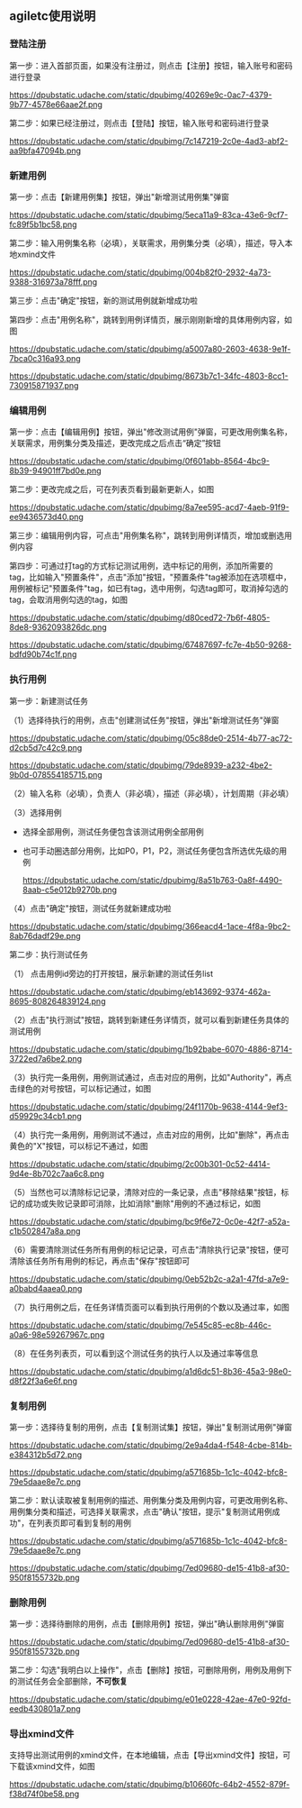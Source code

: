 ## agiletc使用说明

### 登陆注册

第一步：进入首部页面，如果没有注册过，则点击【注册】按钮，输入账号和密码进行登录

https://dpubstatic.udache.com/static/dpubimg/40269e9c-0ac7-4379-9b77-4578e66aae2f.png

第二步：如果已经注册过，则点击【登陆】按钮，输入账号和密码进行登录

https://dpubstatic.udache.com/static/dpubimg/7c147219-2c0e-4ad3-abf2-aa9bfa47094b.png

### 新建用例

第一步：点击【新建用例集】按钮，弹出"新增测试用例集"弹窗

https://dpubstatic.udache.com/static/dpubimg/5eca11a9-83ca-43e6-9cf7-fc89f5b1bc58.png

第二步：输入用例集名称（必填），关联需求，用例集分类（必填），描述，导入本地xmind文件

https://dpubstatic.udache.com/static/dpubimg/004b82f0-2932-4a73-9388-316973a78fff.png

第三步：点击"确定"按钮，新的测试用例就新增成功啦

第四步：点击"用例名称"，跳转到用例详情页，展示刚刚新增的具体用例内容，如图

https://dpubstatic.udache.com/static/dpubimg/a5007a80-2603-4638-9e1f-7bca0c316a93.png

https://dpubstatic.udache.com/static/dpubimg/8673b7c1-34fc-4803-8cc1-730915871937.png

### 编辑用例

第一步：点击【编辑用例】按钮，弹出"修改测试用例"弹窗，可更改用例集名称，关联需求，用例集分类及描述，更改完成之后点击“确定”按钮

https://dpubstatic.udache.com/static/dpubimg/0f601abb-8564-4bc9-8b39-94901ff7bd0e.png

第二步：更改完成之后，可在列表页看到最新更新人，如图

https://dpubstatic.udache.com/static/dpubimg/8a7ee595-acd7-4aeb-91f9-ee9436573d40.png

第三步：编辑用例内容，可点击"用例集名称"，跳转到用例详情页，增加或删选用例内容

第四步：可通过打tag的方式标记测试用例，选中标记的用例，添加所需要的tag，比如输入"预置条件"，点击"添加"按钮，"预置条件"tag被添加在选项框中，用例被标记"预置条件"tag，如已有tag，选中用例，勾选tag即可，取消掉勾选的tag，会取消用例勾选的tag，如图

https://dpubstatic.udache.com/static/dpubimg/d80ced72-7b6f-4805-8de8-9362093826dc.png

https://dpubstatic.udache.com/static/dpubimg/67487697-fc7e-4b50-9268-bdfd90b74c1f.png

### 执行用例

第一步：新建测试任务

（1）选择待执行的用例，点击"创建测试任务"按钮，弹出"新增测试任务"弹窗

https://dpubstatic.udache.com/static/dpubimg/05c88de0-2514-4b77-ac72-d2cb5d7c42c9.png

https://dpubstatic.udache.com/static/dpubimg/79de8939-a232-4be2-9b0d-078554185715.png

（2）输入名称（必填），负责人（非必填），描述（非必填），计划周期（非必填）

（3）选择用例

- 选择全部用例，测试任务便包含该测试用例全部用例

- 也可手动圈选部分用例，比如P0，P1，P2，测试任务便包含所选优先级的用例

  https://dpubstatic.udache.com/static/dpubimg/8a51b763-0a8f-4490-8aab-c5e012b9270b.png	

（4）点击"确定"按钮，测试任务就新建成功啦

https://dpubstatic.udache.com/static/dpubimg/366eacd4-1ace-4f8a-9bc2-8ab76dadf29e.png

第二步：执行测试任务

（1） 点击用例id旁边的打开按钮，展示新建的测试任务list

https://dpubstatic.udache.com/static/dpubimg/eb143692-9374-462a-8695-808264839124.png

（2）点击"执行测试"按钮，跳转到新建任务详情页，就可以看到新建任务具体的测试用例

https://dpubstatic.udache.com/static/dpubimg/1b92babe-6070-4886-8714-3722ed7a6be2.png

（3）执行完一条用例，用例测试通过，点击对应的用例，比如"Authority"，再点击绿色的对号按钮，可以标记通过，如图

https://dpubstatic.udache.com/static/dpubimg/24f1170b-9638-4144-9ef3-d59929c34cb1.png

（4）执行完一条用例，用例测试不通过，点击对应的用例，比如"删除"，再点击黄色的"X"按钮，可以标记不通过，如图

https://dpubstatic.udache.com/static/dpubimg/2c00b301-0c52-4414-9d4e-8b702c7aa6c8.png

（5）当然也可以清除标记记录，清除对应的一条记录，点击"移除结果"按钮，标记的成功或失败记录即可消除，比如消除"删除"用例的不通过标记，如图

https://dpubstatic.udache.com/static/dpubimg/bc9f6e72-0c0e-42f7-a52a-c1b502847a8a.png

（6）需要清除测试任务所有用例的标记记录，可点击"清除执行记录"按钮，便可清除该任务所有用例的标记，再点击"保存"按钮即可

https://dpubstatic.udache.com/static/dpubimg/0eb52b2c-a2a1-47fd-a7e9-a0babd4aaea0.png

（7）执行用例之后，在任务详情页面可以看到执行用例的个数以及通过率，如图

https://dpubstatic.udache.com/static/dpubimg/7e545c85-ec8b-446c-a0a6-98e59267967c.png

（8）在任务列表页，可以看到这个测试任务的执行人以及通过率等信息

https://dpubstatic.udache.com/static/dpubimg/a1d6dc51-8b36-45a3-98e0-d8f22f3a6e6f.png

### 复制用例

第一步：选择待复制的用例，点击【复制测试集】按钮，弹出"复制测试用例"弹窗

https://dpubstatic.udache.com/static/dpubimg/2e9a4da4-f548-4cbe-814b-e384312b5d72.png

https://dpubstatic.udache.com/static/dpubimg/a571685b-1c1c-4042-bfc8-79e5daae8e7c.png

第二步：默认读取被复制用例的描述、用例集分类及用例内容，可更改用例名称、用例集分类和描述，可选择关联需求，点击"确认"按钮，提示"复制测试用例成功"，在列表页即可看到复制的用例

https://dpubstatic.udache.com/static/dpubimg/a571685b-1c1c-4042-bfc8-79e5daae8e7c.png

https://dpubstatic.udache.com/static/dpubimg/7ed09680-de15-41b8-af30-950f8155732b.png

### 删除用例

第一步：选择待删除的用例，点击【删除用例】按钮，弹出"确认删除用例"弹窗

https://dpubstatic.udache.com/static/dpubimg/7ed09680-de15-41b8-af30-950f8155732b.png

第二步：勾选"我明白以上操作"，点击【删除】按钮，可删除用例，用例及用例下的测试任务会全部删除，**不可恢复**

https://dpubstatic.udache.com/static/dpubimg/e01e0228-42ae-47e0-92fd-eedb430801a7.png

### 导出xmind文件

支持导出测试用例的xmind文件，在本地编辑，点击【导出xmind文件】按钮，可下载该xmind文件，如图

https://dpubstatic.udache.com/static/dpubimg/b10660fc-64b2-4552-879f-f38d74f0be58.png

#### 